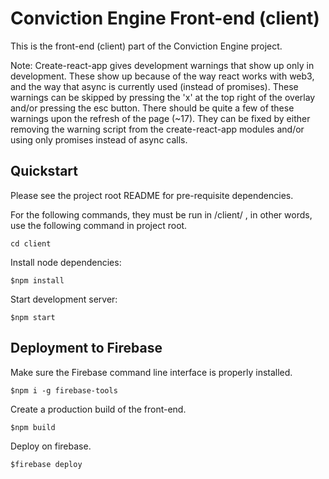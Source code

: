 # Conviction Engine Front-end (client)
This is the front-end (client) part of the Conviction Engine project. 

Note: Create-react-app gives development warnings that show up only in development. These show up because of the way react works with web3, and the way that async is currently used (instead of promises). These warnings can be skipped by pressing the 'x' at the top right of the overlay and/or pressing the esc button. There should be quite a few of these warnings upon the refresh of the page (~17). They can be fixed by either removing the warning script from the create-react-app modules and/or using only promises instead of async calls.

## Quickstart
Please see the project root README for pre-requisite dependencies.

For the following commands, they must be run in /client/ , in other words, use the following command in project root.
```
cd client
```

Install node dependencies:
```
$npm install
```

Start development server:
```
$npm start
```

## Deployment to Firebase
Make sure the Firebase command line interface is properly installed.
```
$npm i -g firebase-tools 
```

Create a production build of the front-end.
```
$npm build
```

Deploy on firebase.
```
$firebase deploy
```

